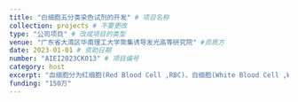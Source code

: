 ```yaml
---
title: "白细胞五分类染色试剂的开发" # 项目名称
collection: projects # 不要更改
type: "公司项目" # 改成项目的类型
venue: "广东省大湾区华南理工大学聚集诱导发光高等研究院" #资质方
date: 2023-01-01 # 资助日期
number: "AIEI2023CK013" # 项目编号
category: host
excerpt: "血细胞分为红细胞(Red Blood Cell ,RBC)、白细胞(White Blood Cell ,WBC)、血小板(Platelet，PLT)三类细胞，血常规检查时经常需要检测白细胞分类及数量、红细胞数量和血小板数量。正常外周血中的白细胞通常可分为五类，即淋巴细胞、单核细胞、中性粒细胞、嗜酸性粒细胞和嗜碱性粒细胞。正常外周血中的红细胞包括成熟红细胞和少量网织红细胞(reticulocyte，RET)。目前基于核酸检测的全自动血细胞分析仪对血细胞分类检测主要在三个通道内进行的，分别是DIFF通道，RET通道和NRBC通道。主要利用半导体激光流式细胞术、核酸荧光染色技术对血细胞进行分类。其中DIFF四分群通道主要对白细胞进行分类检测，采用溶血剂完全溶解红细胞和血小板，白细胞膜仅部分溶解。核酸荧光染料进入白细胞内，使DNA、RNA和细胞器着色。因为荧光强度与细胞内核酸含量成比例，所以未成熟粒细胞、异常细胞荧光染色深，成熟白细胞荧光染色浅，从而得到DIFF（四分群）白细胞散点图；不同白细胞核酸含量有细微的差别，红细胞在逐渐发育成熟的过程中RNA含量逐渐减少直至消失。网织红细胞是红细胞的未成熟阶段，是反映骨髓红系造血功能以及判断贫血和相关疾病疗效的重要指标。骨髓中红细胞系统的增生发育过程是：多能干细胞→单能干细胞→原始红细胞→早幼红细胞→中幼红细胞→晚幼红细胞→网织红细胞→成熟红细胞。从原始红细胞增殖到晚幼红细胞阶段共分裂3-4次，约需72小时，红细胞数由一个变为8-16个，细胞核由大变小而浓缩，胞浆中含血红蛋白逐渐增多。晚幼红细胞以后细胞即不再分裂，发育过程中核被排出而成为网织红细胞。网织红细胞含有少量核糖核酸RNA，用煌焦油蓝染色时成网状故名网织红细胞。网织红细胞进一步成熟，RNA消失而为成熟红细胞。从晚幼红细胞发育到成熟红细胞约需48小时，成熟红细胞的寿命约为120天。在正常情况下骨髓中有核红细胞并不释放至血循环，只有网织红细胞和成熟红细胞才释入血中。因此，检查末梢血中网织红细胞数，可以推知骨髓生红细胞的情况。RET通道主要对红细胞进行分类检测，其检测机理在于荧光染料将未成熟红细胞中的大量残存核酸染色，用流式细胞术的原理进行检测。被荧光染色的网织红细胞根据荧光强度的强弱分类为四部分：HFR（高荧光强度网织红细胞比率）、MFR（中荧光强度网织红细胞比率）、LFR（低荧光强度网织红细胞比率）、RBC（红细胞）。分类为HFR、MFR、LFR的红细胞称为网织红细胞，特别是分类为HFR、MFR的网织红细胞作为IRF（未成熟网织红细胞指数）计数。另外，分类为RBC的红细胞作为成熟红细胞计数。采用AIE荧光核酸染色技术，利用AIE分子斯托克位移大的特点或许可以整合DIFF通道和RET通道，减少检测步骤，节约检测时间，提高检测效率。"
funding: "150万"
---
```

